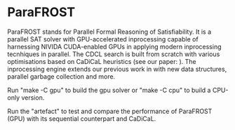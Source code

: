 # ParaFROST
ParaFROST stands for Parallel Formal Reasoning of Satisfiability. It is a parallel SAT solver with GPU-accelerated inprocessing capable of harnessing NIVIDA CUDA-enabled GPUs in applying modern inprocessing tecnhiques in parallel. The CDCL search is built from scratch with various optimisations based on CaDiCaL heuristics (see our paper: ). The inprocessing engine extends our previous work in with new data structures, parallel garbage collection and more.

Run "make -C gpu" to build the gpu solver or "make -C cpu" to build a CPU-only version.

Run the "artefact" to test and compare the performance of ParaFROST (GPU) with its sequential counterpart and CaDiCaL.
